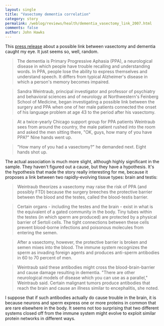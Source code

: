```yaml
---
layout: single 
title: "Vasectomy dementia correlation" 
category: story
permalink: /weblog/reviews/health/dementia_vasectomy_link_2007.html
comments: false 
author: John Hawks 
---
```



<p>
This <a href="http://www.scienceblog.com/cms/vasectomy-may-put-men-at-risk-for-type-of-dementia-12592.html">press release</a> about a possible link between vasectomy and dementia caught my eye. It just seems so, well, random. 
</p>

<blockquote>The dementia is Primary Progressive Aphasia (PPA), a neurological disease in which people have trouble recalling and understanding words. In PPA, people lose the ability to express themselves and understand speech. It differs from typical Alzheimer's disease in which a person's memory becomes impaired.</blockquote>

<blockquote>Sandra Weintraub, principal investigator and professor of psychiatry and behavioral sciences and of neurology at Northwestern's Feinberg School of Medicine, began investigating a possible link between the surgery and PPA when one of her male patients connected the onset of his language problem at age 43 to the period after his vasectomy.</blockquote>

<blockquote>At a twice-yearly Chicago support group for PPA patients Weintraub sees from around the country, the male patient rushed into the room and asked the men sitting there, "OK, guys, how many of you have PPA?" Nine hands went up.</blockquote>

<blockquote>"How many of you had a vasectomy?" he demanded next. Eight hands shot up.</blockquote>

<p>
The actual association is much more slight, although highly significant in the sample. They haven't figured out a cause, but they have a hypothesis. It's the hypothesis that made the story really interesting for me, because it proposes a link between two rapidly-evolving tissue types: brain and testis: 
</p>

<blockquote>Weintraub theorizes a vasectomy may raise the risk of PPA (and possibly FTD) because the surgery breeches the protective barrier between the blood and the testes, called the blood-testis barrier.</blockquote>

<blockquote>Certain organs - including the testes and the brain - exist in what is the equivalent of a gated community in the body. Tiny tubes within the testes (in which sperm are produced) are protected by a physical barrier of Sertoli cells. The tight connections between these cells prevent blood-borne infections and poisonous molecules from entering the semen.</blockquote>

<blockquote>After a vasectomy, however, the protective barrier is broken and semen mixes into the blood. The immune system recognizes the sperm as invading foreign agents and produces anti-sperm antibodies in 60 to 70 percent of men.</blockquote>

<blockquote>Weintraub said these antibodies might cross the blood-brain-barrier and cause damage resulting in dementia. "There are other neurological models of disease which you can use as a parallel," Weintraub said. Certain malignant tumors produce antibodies that reach the brain and cause an illness similar to encephalitis, she noted.</blockquote>

<p>
I suppose that if such antibodies actually do cause trouble in the brain, it is because neurons and sperm express one or more proteins in common that are rare elsewhere in the body. It seems not too surprising that two different systems closed off from the immune system might evolve to exploit similar protein networks in different ways.
</p>

